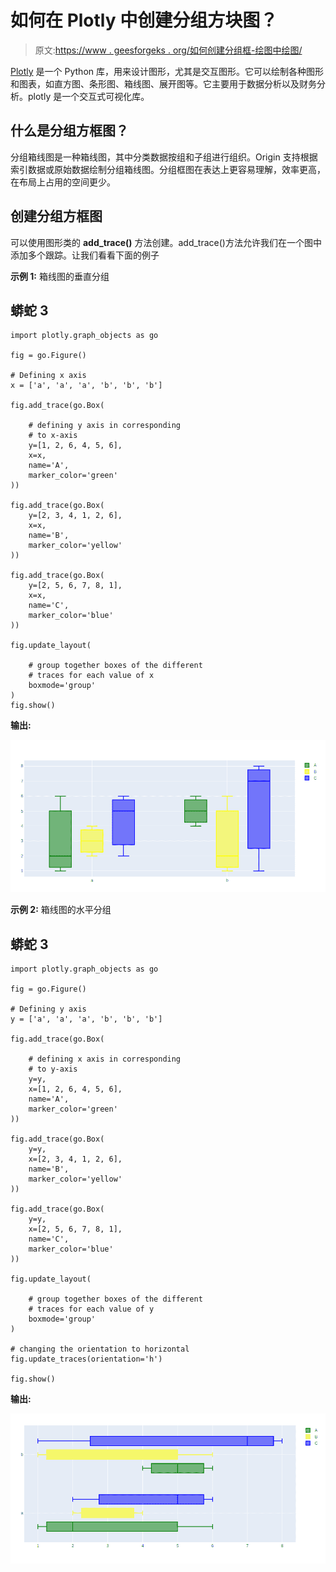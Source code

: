 # 如何在 Plotly 中创建分组方块图？

> 原文:[https://www . geesforgeks . org/如何创建分组框-绘图中绘图/](https://www.geeksforgeeks.org/how-to-create-grouped-box-plot-in-plotly/)

[Plotly](https://www.geeksforgeeks.org/getting-started-with-plotly-python/) 是一个 Python 库，用来设计图形，尤其是交互图形。它可以绘制各种图形和图表，如直方图、条形图、箱线图、展开图等。它主要用于数据分析以及财务分析。plotly 是一个交互式可视化库。

## 什么是分组方框图？

分组箱线图是一种箱线图，其中分类数据按组和子组进行组织。Origin 支持根据索引数据或原始数据绘制分组箱线图。分组框图在表达上更容易理解，效率更高，在布局上占用的空间更少。

## 创建分组方框图

可以使用图形类的 **add_trace()** 方法创建。add_trace()方法允许我们在一个图中添加多个跟踪。让我们看看下面的例子

**示例 1:** 箱线图的垂直分组

## 蟒蛇 3

```
import plotly.graph_objects as go

fig = go.Figure()

# Defining x axis
x = ['a', 'a', 'a', 'b', 'b', 'b']

fig.add_trace(go.Box(

    # defining y axis in corresponding
    # to x-axis
    y=[1, 2, 6, 4, 5, 6],
    x=x,
    name='A',
    marker_color='green'
))

fig.add_trace(go.Box(
    y=[2, 3, 4, 1, 2, 6],
    x=x,
    name='B',
    marker_color='yellow'
))

fig.add_trace(go.Box(
    y=[2, 5, 6, 7, 8, 1],
    x=x,
    name='C',
    marker_color='blue'
))

fig.update_layout(

    # group together boxes of the different
    # traces for each value of x
    boxmode='group'
)
fig.show()
```

**输出:**

![](img/7f05ad5913005fe4a5d6a8c9db876819.png)

**示例 2:** 箱线图的水平分组

## 蟒蛇 3

```
import plotly.graph_objects as go

fig = go.Figure()

# Defining y axis
y = ['a', 'a', 'a', 'b', 'b', 'b']

fig.add_trace(go.Box(

    # defining x axis in corresponding
    # to y-axis
    y=y,
    x=[1, 2, 6, 4, 5, 6],
    name='A',
    marker_color='green'
))

fig.add_trace(go.Box(
    y=y,
    x=[2, 3, 4, 1, 2, 6],
    name='B',
    marker_color='yellow'
))

fig.add_trace(go.Box(
    y=y,
    x=[2, 5, 6, 7, 8, 1],
    name='C',
    marker_color='blue'
))

fig.update_layout(

    # group together boxes of the different
    # traces for each value of y
    boxmode='group'
)

# changing the orientation to horizontal
fig.update_traces(orientation='h')

fig.show()
```

**输出:**

![](img/4d0c5d9f4f069512b61ec93836658a20.png)